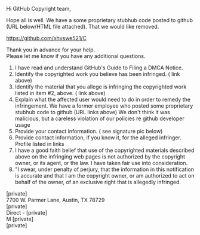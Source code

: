 Hi GitHub Copyright team,

Hope all is well. We have a some proprietary stubhub code posted to github (URL below/HTML file attached). That we would like removed.

https://github.com/xhvswe521/C

Thank you in advance for your help.  
Please let me know if you have any additional questions.

1. I have read and understand GitHub's Guide to Filing a DMCA Notice.  
2. Identify the copyrighted work you believe has been infringed. ( link above)  
3. Identify the material that you allege is infringing the copyrighted work listed in item #2, above. ( link above)  
4. Explain what the affected user would need to do in order to remedy the infringement. We have a former employee who posted some proprietary stubhub code to github (URL links above) We don't think it was malicious, but a careless violation of our policies re github developer usage  
5. Provide your contact information. ( see signature pic below)  
6. Provide contact information, if you know it, for the alleged infringer. Profile listed in links  
7. I have a good faith belief that use of the copyrighted materials described above on the infringing web pages is not authorized by the copyright owner, or its agent, or the law. I have taken fair use into consideration.  
8. "I swear, under penalty of perjury, that the information in this notification is accurate and that I am the copyright owner, or am authorized to act on behalf of the owner, of an exclusive right that is allegedly infringed.

[private]  
7700 W. Parmer Lane, Austin, TX 78729  
[private]  
Direct - [private]  
M [private]  
[private]
